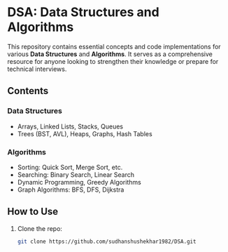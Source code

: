 # DSA: Data Structures and Algorithms

This repository contains essential concepts and code implementations for various **Data Structures** and **Algorithms**. It serves as a comprehensive resource for anyone looking to strengthen their knowledge or prepare for technical interviews.

## Contents

### Data Structures
- Arrays, Linked Lists, Stacks, Queues
- Trees (BST, AVL), Heaps, Graphs, Hash Tables

### Algorithms
- Sorting: Quick Sort, Merge Sort, etc.
- Searching: Binary Search, Linear Search
- Dynamic Programming, Greedy Algorithms
- Graph Algorithms: BFS, DFS, Dijkstra

## How to Use
1. Clone the repo:
   ```bash
   git clone https://github.com/sudhanshushekhar1982/DSA.git

